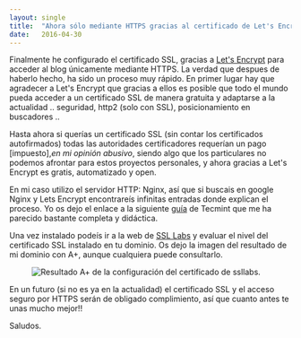 ```yaml
---
layout: single 
title:  "Ahora sólo mediante HTTPS gracias al certificado de Let's Encrypt"
date:   2016-04-30
---
```


<p class="intro"><span class="dropcap">F</span>inalmente he configurado el certificado SSL, gracias a <a href="https://letsencrypt.org/">Let's Encrypt</a> para acceder al blog únicamente mediante HTTPS. La verdad que despues de haberlo hecho, ha sido un proceso muy rápido. En primer lugar hay que agradecer a Let's Encrypt que gracias a ellos es posible que todo el mundo pueda acceder a un certificado SSL de manera gratuita y adaptarse a la actualidad .. seguridad, http2 (solo con SSL), posicionamiento en buscadores .. </p>

Hasta ahora si querías un certificado SSL (sin contar los certificados autofirmados) todas las autoridades certificadores requerían un pago [impuesto],<i>en mi opinión abusivo</i>, siendo algo que los particulares no podemos afrontar para estos proyectos personales, y ahora gracias a Let's Encrypt es gratis, automatizado y open.

En mi caso utilizo el servidor HTTP: Nginx, así que si buscais en google Nginx y Lets Encrypt encontrareís infinitas entradas donde explican el proceso. Yo os dejo el enlace a la siguiente <a href="http://www.tecmint.com/secure-nginx-with-lets-encrypt-ssl-certificate-on-ubuntu-and-debian/">guía</a> de Tecmint que me ha parecido bastante completa y didáctica. 

Una vez instalado podeís ir a la web de <a href="https://www.ssllabs.com/ssltest/analyze.html">SSL Labs</a> y evaluar el nivel del certificado SSL instalado en tu dominio. Os dejo la imagen del resultado de mi dominio con A+, aunque cualquiera puede consultarlo.


<figure>
     <img src="{{ '/assets/img/posts/certificado_ssl_a_vcatalan.com.png' | prepend: site.baseurl }}" alt="Resultado A+ de la configuración del certificado de ssllabs.">
</figure>

En un futuro (si no es ya en la actualidad) el certificado SSL y el acceso seguro por HTTPS serán de obligado complimiento, así que cuanto antes te unas mucho mejor!!

Saludos.

